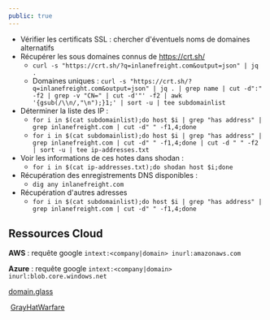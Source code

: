 ```yaml
---
public: true 
---
```


- Vérifier les certificats SSL : chercher d'éventuels noms de domaines alternatifs
- Récupérer les sous domaines connus de <https://crt.sh/>
	- `curl -s "https://crt.sh/?q=inlanefreight.com&output=json" | jq .`
	- Domaines uniques : `curl -s "https://crt.sh/?q=inlanefreight.com&output=json" | jq . | grep name | cut -d":" -f2 | grep -v "CN=" | cut -d'"' -f2 | awk '{gsub(/\\n/,"\n");}1;' | sort -u | tee subdomainlist`
- Déterminer la liste des IP :
	- `for i in $(cat subdomainlist);do host $i | grep "has address" | grep inlanefreight.com | cut -d" " -f1,4;done`
	- `for i in $(cat subdomainlist);do host $i | grep "has address" | grep inlanefreight.com | cut -d" " -f1,4;done | cut -d " " -f2 | sort -u | tee ip-addresses.txt`
- Voir les informations de ces hotes dans shodan :
	- `for i in $(cat ip-addresses.txt);do shodan host $i;done`
- Récupération des enregistrements DNS disponibles :
	- `dig any inlanefreight.com`
- Récupération d'autres adresses
	- `for i in $(cat subdomainlist);do host $i | grep "has address" | grep inlanefreight.com | cut -d" " -f1,4;done`

## Ressources Cloud

**AWS** : requête google `intext:<company|domain> inurl:amazonaws.com`

**Azure** : requête google `intext:<company|domain> inurl:blob.core.windows.net`

[domain.glass](https://domain.glass/)

 [GrayHatWarfare](https://buckets.grayhatwarfare.com/)
